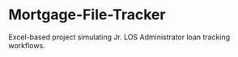 # Mortgage-File-Tracker
Excel-based project simulating Jr. LOS Administrator loan tracking workflows.
